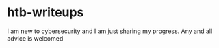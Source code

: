 # htb-writeups
I am new to cybersecurity and I am just sharing my progress. Any and all advice is welcomed 

